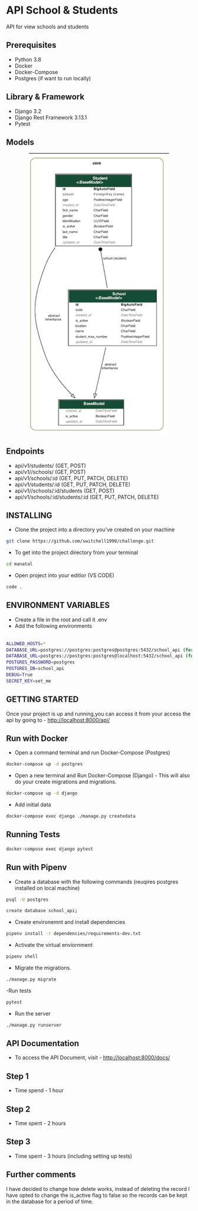# API School & Students

API for view schools and students

## Prerequisites

- Python 3.8
- Docker
- Docker-Compose
- Postgres (if want to run locally)

## Library & Framework

- Django 3.2
- Django Rest Framework 3.13.1
- Pytest

## Models

<p align="center">
  <img width="380" src="Model Design.png">
</p>

## Endpoints

- api/v1/students/ (GET, POST)
- api/v1//schools/ (GET, POST)
- api/v1/schools/:id (GET, PUT, PATCH, DELETE)
- api/v1/students/:id (GET, PUT, PATCH, DELETE)
- api/v1//schools/:id/students (GET, POST)
- api/v1/schools/:id/students/:id (GET, PUT, PATCH, DELETE)


## INSTALLING

- Clone the project into a directory you've created on your machine

```sh
git clone https://github.com/switchell1990/challenge.git
```

- To get into the project directory from your terminal

```sh
cd manatal
```

- Open project into your editior (VS CODE)

```sh
code .
```

## ENVIRONMENT VARIABLES

- Create a file in the root and call it .env
- Add the following environments

```sh

ALLOWED_HOSTS=*
DATABASE_URL=postgres://postgres:postgres@postgres:5432/school_api (for docker)
DATABASE_URL=postgres://postgres:postgres@localhost:5432/school_api (for local)
POSTGRES_PASSWORD=postgres
POSTGRES_DB=school_api
DEBUG=True
SECRET_KEY=set_me

```


## GETTING STARTED

Once your project is up and running,you can access it from your access the api by going to - <http://localhost:8000/api/>

## Run with Docker

- Open a command terminal and run Docker-Compose (Postgres)

```sh
docker-compose up -d postgres
```

- Open a new terminal and Run Docker-Compose (Django) - This will also do your create migrations and migrations.

```sh
docker-compose up -d django
```

- Add initial data

```sh
docker-compose exec django ./manage.py createdata
```

## Running Tests

```sh
docker-compose exec django pytest
```

## Run with Pipenv

- Create a database with the following commands (reuqires postgres installed on local machine)

```sh
psql -U postgres
```

```sh
create database school_api;
```

- Create environemnt and install dependencies

```sh
pipenv install -r dependencies/requirements-dev.txt
```

- Activate the virtual enviornment

```sh
pipenv shell
```

- Migrate the migrations.

```sh
./manage.py migrate
```

-Run tests

```sh
pytest
```

- Run the server

```sh
./manage.py runserver
```

## API Documentation

- To access the API Document, visit - <http://localhost:8000/docs/>

## Step 1

- Time spend - 1 hour

## Step 2

- Time spent - 2 hours

## Step 3

- Time spent - 3 hours (including setting up tests)

## Further comments

I have decided to change how delete works, instead of deleting the record I have opted to change the is_active flag to false so the records can be kept in the database for a period of time. 
